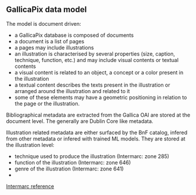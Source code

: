 ## GallicaPix data model ##

The model is document driven:
- a GallicaPix database is composed of documents
- a document is a list of pages
- a pages may include illustrations
- an illustration is characterised by several properties (size, caption, technique, function, etc.) and may include visual contents or textual contents
- a visual content is related to an object, a concept or a color present in the illustration
- a textual content describes the texts present in the illustration or arranged around the illustration and related to it
- some of these elements may have a geometric positioning in relation to the page or the illustration.

Bibliographical metadata are extracted from the Gallica OAI are stored at the document level. The generally are Dublin Core like metadata.

Illustration related metadata are either surfaced by the BnF catalog, infered from other metadata or infered with trained ML models. They are stored at the illustration level:
- technique used to produce the illustration (Intermarc: zone 285)
- function of the illustration (Intermarc: zone 646)
- genre of the illustration (Intermarc: zone 641)
- 
[Intermarc reference](https://www.bnf.fr/fr/referentiels-intermarc) 
